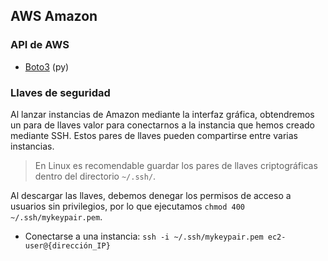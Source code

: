 ## AWS Amazon

### API de AWS
- [Boto3](https://boto3.readthedocs.io/en/latest/guide/ec2-example-managing-instances.html) (py)

### Llaves de seguridad
Al lanzar instancias de Amazon mediante la interfaz gráfica, obtendremos un para de llaves valor para conectarnos a la instancia que hemos creado mediante SSH. Estos pares de llaves pueden compartirse entre varias instancias.

> En Linux es recomendable guardar los pares de llaves criptográficas dentro del directorio `~/.ssh/`.

Al descargar las llaves, debemos denegar los permisos de acceso a usuarios sin privilegios, por lo que ejecutamos `chmod 400 ~/.ssh/mykeypair.pem`.

- Conectarse a una instancia: `ssh -i ~/.ssh/mykeypair.pem ec2-user@{dirección_IP}`


